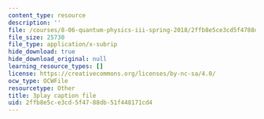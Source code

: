 ```yaml
---
content_type: resource
description: ''
file: /courses/8-06-quantum-physics-iii-spring-2018/2ffb8e5ce3cd5f4788db51f448171cd4_Du9eDHwGeAw.vtt
file_size: 25730
file_type: application/x-subrip
hide_download: true
hide_download_original: null
learning_resource_types: []
license: https://creativecommons.org/licenses/by-nc-sa/4.0/
ocw_type: OCWFile
resourcetype: Other
title: 3play caption file
uid: 2ffb8e5c-e3cd-5f47-88db-51f448171cd4
---
```

